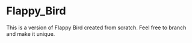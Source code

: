 # Flappy_Bird
This is a version of Flappy Bird created from scratch. Feel free to branch and make it unique.
